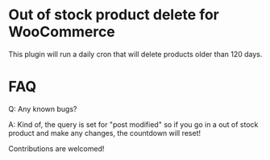 # Out of stock product delete for WooCommerce
This plugin will run a daily cron that will delete products older than 120 days.

# FAQ
Q: Any known bugs?

A: Kind of, the query is set for "post modified" so if you go in a out of stock product and make any changes, the countdown will reset!

Contributions are welcomed!
